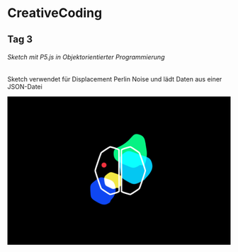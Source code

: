 # CreativeCoding

## Tag 3

###### Sketch mit P5.js in Objektorientierter Programmierung

Sketch verwendet für Displacement Perlin Noise und lädt Daten aus einer JSON-Datei

![Sketch_example Output](d4-generativelogo-example.png)
